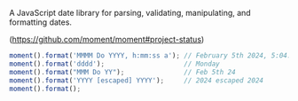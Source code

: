 
A JavaScript date library for parsing, validating, manipulating, and formatting dates.

(https://github.com/moment/moment#project-status)
```js
moment().format('MMMM Do YYYY, h:mm:ss a'); // February 5th 2024, 5:04:24 pm
moment().format('dddd');                    // Monday
moment().format("MMM Do YY");               // Feb 5th 24
moment().format('YYYY [escaped] YYYY');     // 2024 escaped 2024
moment().format();                         
```

